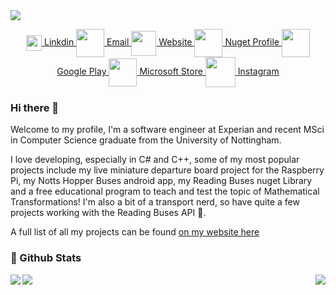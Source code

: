 
<a href="https://jonathanfoot.com/">
  <img align="center" src="https://jonathanfoot.com/assets/images/jonathanfoot.png" />
</a>

<p align="center">
  
  <a href="https://www.linkedin.com/in/jonathan-foot/">
    <img align="center" src="https://jonathanfoot.com/assets/images/linkdinblacklogo.png" width="25" />
    Linkdin
  </a>
  
 <a href="mailto:enquiries@jonathanfoot.com">
    <img align="center" src="https://jonathanfoot.com/assets/images/emailiconblack.png" width="45" />
      Email
  </a>
  
   <a href="https://jonathanfoot.com/">
    <img align="center" src="https://jonathanfoot.com/assets/images/linkicon.png" width="40" />
      Website
  </a>
  
   <a href="https://www.nuget.org/profiles/jfoot">
    <img align="center" src="https://jonathanfoot.com/assets/images/nuget.png" width="45" />
      Nuget Profile
  </a>
  
   <a href="https://play.google.com/store/apps/developer?id=Jonathan+Foot">
    <img align="center" src="https://jonathanfoot.com/assets/images/googlePlay.png" width="45" />
      Google Play 
  </a>
  
  <a href="https://apps.microsoft.com/store/search?hl=en-gb&gl=gb&publisher=Jonathan%20Foot">
    <img align="center" src="https://jonathanfoot.com/assets/images/winStoreblack.png" width="45" />
      Microsoft Store
  </a>
  
   <a href="https://www.instagram.com/jonathanfoot14/">
    <img align="center" src="https://jonathanfoot.com/assets/images/instagram.png" width="48" />
      Instagram
  </a>
</p>




### Hi there 👋
Welcome to my profile, I'm a software engineer at Experian and recent MSci in Computer Science graduate from the University of Nottingham. 

I love developing, especially in C# and C++, some of my most popular projects include my live miniature departure board project for the Raspberry Pi, my Notts Hopper Buses android app, my Reading Buses nuget Library and a free educational program to teach and test the topic of Mathematical Transformations! I'm also a bit of a transport nerd, so have quite a few projects working with the Reading Buses API 🚌.

A full list of all my projects can be found [on my website here](https://jonathanfoot.com/Projects.html)







### 📄 Github Stats 

<p align="left">
    <img align="left" src="https://komarev.com/ghpvc/?username=jfoot&color=blue"/>
</p>

<img align="right" src="https://github-readme-stats.vercel.app/api/top-langs/?username=jfoot" />
<img align="left" src="https://github-readme-stats.vercel.app/api?username=jfoot&count_private=true" />




